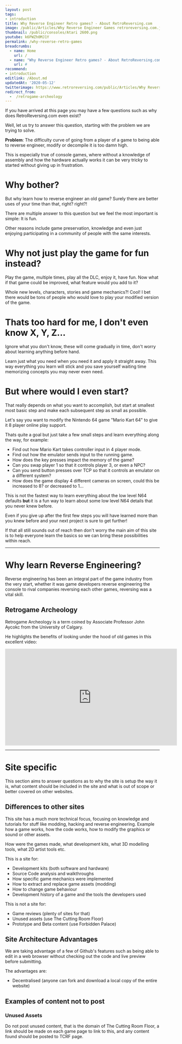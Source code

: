 ```yaml
---
layout: post
tags: 
- introduction
title: Why Reverse Engineer Retro games? - About RetroReversing.com
image: /public/Articles/Why Reverse Engineer Games retroreversing.com.jpg
thumbnail: /public/consoles/Atari 2600.png
youtube: k6PWZh0MJ1Y
permalink: /why-reverse-retro-games
breadcrumbs:
  - name: Home
    url: /
  - name: "Why Reverse Engineer Retro games? - About RetroReversing.com"
    url: #
recommend: 
- introduction
editlink: /About.md
updatedAt: '2020-05-12'
twitterimage: https://www.retroreversing.com/public/Articles/Why Reverse Engineer Games retroreversing.com.jpg
redirect_from:
  -  /retrogame-archeology
---
```


If you have arrived at this page you may have a few questions such as why does RetroReversing.com even exist?

Well, let us try to answer this question, starting with the problem we are trying to solve.

**Problem**: The difficulty curve of going from a player of a game to being able to reverse engineer, modify or decompile it is too damn high.

This is especially true of console games, where without a knowledge of assembly and how the hardware actually works it can be very tricky to started without giving up in frustration.

# Why bother?
But why learn how to reverse engineer an old game? Surely there are better uses of your time than that, right? right?!

There are multiple answer to this question but we feel the most important is simple: It is fun.

Other reasons include game preservation, knowledge and even just enjoying participating in a community of people with the same interests.

# Why not just play the game for fun instead?
Play the game, multiple times, play all the DLC, enjoy it, have fun. Now what if that game could be improved, what feature would you add to it? 

Whole new levels, characters, stories and game mechanics?! Cool! I bet there would be tons of people who would love to play your modified version of the game.

# Thats too hard for me, I don't even know X, Y, Z...
Ignore what you don't know, these will come gradually in time, don't worry about learning anything before hand. 

Learn just what you need when you need it and apply it straight away. This way everything you learn will stick and you save yourself waiting time memorizing concepts you may never even need.

# But where would I even start?
That really depends on what you want to accomplish, but start at smallest most basic step and make each subsequent step as small as possible.

Let's say you want to modify the Nintendo 64 game "Mario Kart 64" to give it 8 player online play support. 

Thats quite a goal but just take a few small steps and learn everything along the way, for example:
* Find out how Mario Kart takes controller input in 4 player mode.
* Find out how the emulator sends input to the running game.
* How does the key presses impact the memory of the game?
* Can you swap player 1 so that it controls player 3, or even a NPC?
* Can you send button presses over TCP so that it controls an emulator on a different system?
* How does the game display 4 different cameras on screen, could this be increased to 8? or decreased to 1...

This is not the fastest way to learn everything about the low level N64 defaults **but** it is a fun way to learn about some low level N64 details that you never knew before.

Even if you give up after the first few steps you will have learned more than you knew before and your next project is sure to get further!

If that all still sounds out of reach then don't worry the main aim of this site is to help everyone learn the basics so we can bring these possibilities within reach.

---
# Why learn Reverse Engineering?
Reverse engineering has been an integral part of the game industry from the very start, whether it was game developers reverse engineering the console to rival companies reversing each other games, reversing was a vital skill.

## Retrogame Archeology
Retrogame Archeology is a term coined by Associate Professor John Aycokc from the University of Calgary. 

He highlights the benefits of looking under the hood of old games in this excellent video:
<iframe width="560" height="315" src="https://www.youtube.com/embed/k6PWZh0MJ1Y" frameborder="0" allow="accelerometer; autoplay; encrypted-media; gyroscope; picture-in-picture" allowfullscreen></iframe>

---
# Site specific
This section aims to answer questions as to why the site is setup the way it is, what content should be included in the site and what is out of scope or better covered on other websites.

## Differences to other sites
This site has a much more technical focus, focusing on knowledge and tutorials for stuff like modding, hacking and reverse engineering. Example how a game works, how the code works, how to modify the graphics or sound or other assets.

How were the games made, what development kits, what 3D modelling tools, what 2D artist tools etc.

This is a site for:
* Development kits (both software and hardware)
* Source Code analysis and walkthroughs
* How specific game mechanics were implemented
* How to extract and replace game assets (modding)
* How to change game behaviour
* Development history of a game and the tools the developers used

This is not a site for:
* Game reviews (plenty of sites for that)
* Unused assets (use The Cutting Room Floor)
* Prototype and Beta content (use Forbidden Palace)


## Site Architecture Advantages
We are taking advantage of a few of Github's features such as being able to edit in a web browser without checking out the code and live preview before submitting.

The advantages are:
* Decentralised (anyone can fork and download a local copy of the entire website)

## Examples of content not to post

### Unused Assets
Do not post unused content, that is the domain of The Cutting Room Floor, a link should be made on each game page to link to this, and any content found should be posted to TCRF page.
